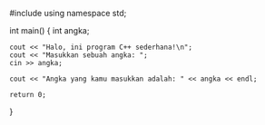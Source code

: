 #include <iostream>
using namespace std;

int main() {
    int angka;

    cout << "Halo, ini program C++ sederhana!\n";
    cout << "Masukkan sebuah angka: ";
    cin >> angka;

    cout << "Angka yang kamu masukkan adalah: " << angka << endl;

    return 0;
}
